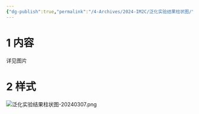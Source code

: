 ```yaml
---
{"dg-publish":true,"permalink":"/4-Archives/2024-IM2C/泛化实验结果柱状图/"}
---
```


# 1 内容
详见图片
# 2 样式
![泛化实验结果柱状图-20240307.png](/img/user/5-Attachment/Image/%E6%B3%9B%E5%8C%96%E5%AE%9E%E9%AA%8C%E7%BB%93%E6%9E%9C%E6%9F%B1%E7%8A%B6%E5%9B%BE-20240307.png)